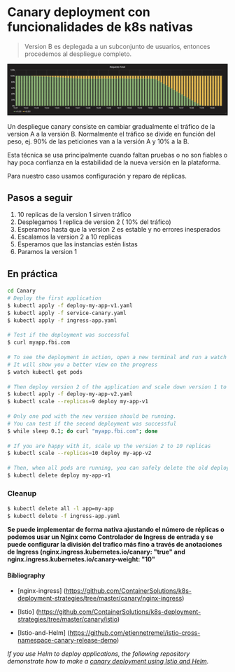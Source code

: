 Canary deployment con funcionalidades de k8s nativas
=================

> Version B es deplegada a un subconjunto de usuarios, entonces procedemos al despliegue completo.

![kubernetes canary deployment](grafana-canary.png)

Un despliegue canary consiste en cambiar gradualmente el tráfico 
de la version A a la versión B. 
Normalmente el tráfico se divide en función del peso, ej. 90% de las peticiones van a la versión A y 10% a la B.

Esta técnica se usa principalmente cuando faltan pruebas o no son fiables o hay poca confianza en la estabilidad de la nueva versión en la plataforma.

Para nuestro caso usamos configuración y reparo de réplicas. 

## Pasos a seguir

1. 10 replicas de la version 1 sirven tráfico
1. Desplegamos 1 replica de version 2 ( 10% del tráfico)
1. Esperamos hasta que la version 2 es estable 
y no errores inesperados
1. Escalamos la version 2 a 10 replicas
1. Esperamos que las instancias estén listas
1. Paramos la version 1

## En práctica

```bash
cd Canary
# Deploy the first application
$ kubectl apply -f deploy-my-app-v1.yaml
$ kubectl apply -f service-canary.yaml
$ kubectl apply -f ingress-app.yaml

# Test if the deployment was successful
$ curl myapp.fbi.com

# To see the deployment in action, open a new terminal and run a watch command.
# It will show you a better view on the progress
$ watch kubectl get pods

# Then deploy version 2 of the application and scale down version 1 to 9 replicas at same time
$ kubectl apply -f deploy-my-app-v2.yaml
$ kubectl scale --replicas=9 deploy my-app-v1

# Only one pod with the new version should be running.
# You can test if the second deployment was successful
$ while sleep 0.1; do curl "myapp.fbi.com"; done

# If you are happy with it, scale up the version 2 to 10 replicas
$ kubectl scale --replicas=10 deploy my-app-v2

# Then, when all pods are running, you can safely delete the old deployment
$ kubectl delete deploy my-app-v1
```

### Cleanup

```bash
$ kubectl delete all -l app=my-app
$ kubectl delete -f ingress-app.yaml
```

**Se puede implementar de forma nativa ajustando el número de réplicas o podemos usar un Nginx como Controlador de Ingress de entrada y se puede configurar la división del trafico más fino a través de anotaciones de Ingress (nginx.ingress.kubernetes.io/canary: "true" and nginx.ingress.kubernetes.io/canary-weight: "10"**

#### Bibliography

- [nginx-ingress] (https://github.com/ContainerSolutions/k8s-deployment-strategies/tree/master/canary/nginx-ingress)

- [Istio] (https://github.com/ContainerSolutions/k8s-deployment-strategies/tree/master/canary/istio)

- [Istio-and-Helm] (https://github.com/etiennetremel/istio-cross-namespace-canary-release-demo)

*If you use Helm to deploy applications, the following repository demonstrate how to make a [canary deployment using Istio and
Helm](https://github.com/etiennetremel/istio-cross-namespace-canary-release-demo).*

